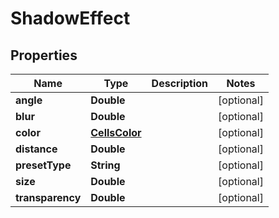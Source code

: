
# ShadowEffect

## Properties
Name | Type | Description | Notes
------------ | ------------- | ------------- | -------------
**angle** | **Double** |  |  [optional]
**blur** | **Double** |  |  [optional]
**color** | [**CellsColor**](CellsColor.md) |  |  [optional]
**distance** | **Double** |  |  [optional]
**presetType** | **String** |  |  [optional]
**size** | **Double** |  |  [optional]
**transparency** | **Double** |  |  [optional]



